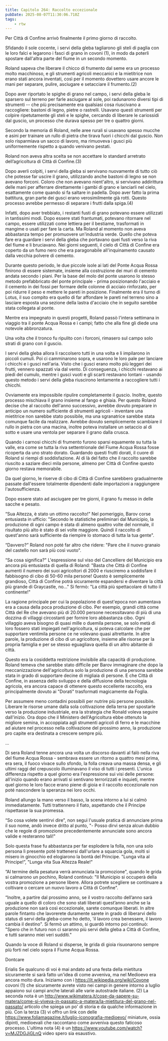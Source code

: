 ```yaml
---
title: Capitolo 264: Raccolto eccezionale
pubDate: 2025-08-07T11:30:06.718Z
tags:
    - rtw
---
```





Per Città di Confine arrivò finalmente il primo giorno di raccolto.


Sfidando il sole cocente, i servi della gleba tagliarono gli steli di paglia con le loro falci e legarono i fasci di grano  in covoni (1), in modo da poterli spostare dall'altra parte del fiume in un secondo momento.


Roland sapeva che liberare il chicco di frumento dal seme era un processo molto macchinoso, e gli strumenti agricoli meccanici e la mietitrice non erano stati ancora inventati, così per il momento dovettero usare ancore le mani per separare, pulire, asciugare e setacciare il frumento.(2)


Dopo aver riportato le spighe di grano nel campo, i servi della gleba le sparsero sul terreno per farle asciugare al sole, poi radunarono diversi tipi di strumenti -- che più precisamente era qualsiasi cosa riuscivano a raccogliere: bastoni di legno, pietre o rastrelli. Usavano questi strumenti per colpire ripetutamente gli steli e le spighe, cercando di liberare le cariossidi dal guscio, un processo che durava spesso per tre o quattro giorni.


Secondo la memoria di Roland, nelle aree rurali si usavano spesso mucche e asini per trainare un rullo di pietra che tirava fuori i chicchi dal guscio. Non solo risparmiava un sacco di lavoro, ma rimuoveva i gusci più uniformemente rispetto a quando venivano pestati.


Roland non aveva altra scelta se non accettare lo standard arretrato dell’agricoltura di Città di Confine.(3)


Dopo averli colpiti, i servi della gleba si servivano nuovamente di tutto ciò che potesse far uscire il grano, utilizzando anche bastoni di legno se non avevano forconi. Coloro che non avevano nient'altro, si servivano addirittura delle mani per afferrare direttamente i gambi di grano e lanciarli nel cielo, esattamente come quando si fa saltare in padella. Dopo aver fatto la prima battitura, gran parte dei gusci erano verosimilmente già rotti. Questo processo avrebbe permesso di separare i frutti dalla spiga.(4)


Infatti, dopo aver trebbiato, i restanti fusti di grano potevano essere utilizzati in tantissimi modi. Dopo essere stati frantumati, potevano ritornare nel campo, essere utilizzati come lettiera per il bestiame, trasformati in mangime o usati per fare la carta. Ma Roland al momento non aveva abbastanza tempo per promuovere un'industria verde. Quello che poteva fare era guardare i servi della gleba che portavano quei fusti verso la riva del fiume e li bruciavano. Nei giorni seguenti, il cielo di Città di Confine era coperto da un fumo nero che era paragonabile all'inquinamento causato dalla vecchia polvere di cemento.


Durante questo periodo, le due piccole isole ai lati del Ponte Acqua Rossa finirono di essere sistemate, insieme alla costruzione dei muri di cemento andata secondo i piani. Per la base del molo del ponte usarono lo stesso metodo prefabbricato del ponte principale - prima posizionando l'acciaio e il cemento in dei fossi per formare delle colonne di acciaio rinforzato, per poi ridurre il peso e mettere le pareti in posizione. Finalmente era il turno di Lotus, il suo compito era quello di far affondare le pareti nel terreno sino a lasciare esposta una sezione della lastra d'acciaio che in seguito sarebbe stata collegata al ponte.


Mentre era impegnato in questi progetti, Roland passò l'intera settimana in viaggio tra il ponte Acqua Rossa e i campi; fatto che alla fine gli diede una notevole abbronzatura.


Una volta che il tronco fu ripulito con i forconi, rimasero sul campo solo strati di grano con il guscio.


I servi della gleba allora li raccolsero tutti in una volta e li impilarono in piccoli cumuli. Poi ci camminarono sopra, e usarono le loro pale per lanciare i chicchi e i gusci nell'aria. Visto che i gusci erano molto più leggeri dei frutti, vennero spazzati via dal vento. Di conseguenza, i chicchi restavano ai piedi del cumulo, mentre i gusci vuoti e gli scarti restavano lontani - usando questo metodo i servi della gleba riuscirono lentamente a raccogliere tutti i chicchi.


Ovviamente era impossibile ripulire completamente il guscio. Inoltre, questo processo mischiava il grano insieme al fango e ghiaia. Per questo Roland decise che al raccolto dell'anno successivo, avrebbe dovuto preparare in anticipo un numero sufficiente di strumenti agricoli - inventare una mietitrice non sarebbe stato possibile, ma una sgranatrice sarebbe stata comunque facile da realizzare. Avrebbe dovuto semplicemente scambiare il rullo in pietra con una macina, inoltre poteva installare un setaccio al di sotto e usare una ventola per separare il grano dalla crusca.


Quando i carnosi chicchi di frumento furono sparsi equamente su tutta la valle, era come se tutta la riva settentrionale del Fiume Acqua Rossa fosse ricoperta da uno strato dorato. Guardando questi frutti dorati, il cuore di Roland si riempì di soddisfazione. Al di là del fatto che il raccolto sarebbe riuscito a saziare dieci mila persone, almeno per Città di Confine questo giorno restava memorabile.


Da quel giorno, le riserve di cibo di Città di Confine sarebbero gradualmente passate dall'essere totalmente dipendenti dalle importazioni a raggiungere l'autosufficienza.


Dopo essere stato ad asciugare per tre giorni, il grano fu messo in delle sacche e pesato.


“Sua Altezza, è stato un ottimo raccolto!" Nel pomeriggio, Barov corse entusiasta in ufficio: "Secondo le statistiche preliminari dal Municipio, la produzione di ogni campo è stata di almeno quattro volte del normale, il risultato più alto è stato di sei volte maggiore. Quindi il raccolto di quest'anno sarà sufficiente da riempire lo stomaco di tutta la tua gente".


“Davvero?” Roland non poté far altro che ridere: "Pare che il nuovo granaio del castello non sarà più così vuoto".


“Sa cosa significa?" L'espressione sul viso del Cancelliere del Municipio era ancora più entusiasta di quella di Roland: "Basta che Città di Confine aumenti il numero dei suoi agricoltori di 2000 e riusciremo a soddisfare il fabbisogno di cibo di 50-60 mila persone! Questo è semplicemente grandioso, Città di Confine potrà sicuramente espandersi e diventare la città più grande di Graycastle, no..." Si fermò: "La città più spettacolare di tutto il continente!"


La ragione principale per cui la popolazione di quest'epoca non aumentava era a causa della poca produzione di cibo. Per esempio, grandi città come Città del Re che avevano più di 20.000 persone necessitavano di più di una dozzina di villaggi circostanti per fornire loro abbastanza cibo. Ogni villaggio aveva bisogno di quasi mille o duemila persone, se solo metà di loro fossero stati impiegati nell'agricoltura, si poteva calcolare che per supportare ventimila persone ce ne volevano quasi altrettante. In altre parole, la produzione di cibo di un agricoltore, insieme alle risorse per la propria famiglia e per se stesso eguagliava quella di un altro abitante di città.


Questo era la cosiddetta restrizione invisibile alla capacità di produzione. Roland temeva che sarebbe stato difficile per Barov immaginare che dopo la meccanizzazione dell'agricoltura solo la produzione di una persona sarebbe stata in grado di supportare decine di migliaia di persone. E che Città di Confine, in assenza dello sviluppo e della diffusione della tecnologia agricola, era ancora capace di ottenere questo eccellente raccolto, era principalmente dovuto ai "Dorati" trasformati magicamente da Foglia.


Per assumere meno contadini possibili per nutrire più persone possibile. Liberare le risorse umane dalla sola coltivazione della terra per spostarle verso la produzione industriale, era la strategia che Ronald voleva seguire dall'inizio. Ora dopo che il Ministero dell'Agricoltura ebbe ottenuto la migliore semina, in accoppiata agli strumenti agricoli di ferro e le macchine ad aiutare nel processo nella coltivazione del prossimo anno, la produzione pro capite era destinata a crescere sempre più.


...


Di sera Roland tenne ancora una volta un discorso davanti al falò nella riva del fiume Acqua Rossa - sembrava essere un ritorno a quattro mesi prima, era sera, il fuoco vivace sullo sfondo, la folla creava una massa densa, e gli ultimi raggi del crepuscolo illuminavano il viso di tutti i presenti. L'unica differenza rispetto a quel giorno era l'espressione sui visi delle persone: all'inizio quando erano arrivati si sentivano terrorizzati e inquieti, mentre quel giorno le loro facce erano piene di gioia e il raccolto eccezionale non poté nascondere la speranza nei loro occhi.


Roland allungo la mano verso il basso, la scena intorno a lui si calmò immediatamente. Tutti trattennero il fiato, aspettando che il Principe rispettasse la sua promessa.


“So cosa volete sentirvi dire", non seguì l'usuale pratica di annunciare prima il suo nome, andò invece dritto al punto, "- Posso dirvi senza alcun dubbio che le regole di promozione precedentemente annunciate sono ancora valide e resteranno tali!"


Solo questa frase fu abbastanza per far esplodere la folla, non una solo persona lì presente poté trattenersi dall'urlare a squarcia gola, molti si misero in ginocchio ed elogiarono la bontà del Principe. "Lunga vita al Principe!”, "Lunga vita Sua Altezza Reale!"


“Al termine della pesatura verrà annunciata la promozione", quando le grida si calmarono un pochino, Roland continuò: "Il Municipio si occuperà della vostra promozione a persone libere. Allora potrete scegliere se continuare a coltivare o cercare un nuovo lavoro a Città di Confine".


“Inoltre, a partire dal prossimo anno, se il vostro raccolto dell’anno sarà uguale a quello di coloro che sono stati liberati quest’anno anche se la produzione non sarà così eccezionale, sarete comunque liberati. In altre parole fintanto che lavorerete duramente sarete in grado di liberarvi dello status di servi della gleba-come ho detto, 'il lavoro crea benessere, il lavoro cambia il destino". Si fermò un attimo, si guardò intorno poi continuò: "Spero che in futuro non ci saranno più servi della gleba a Città di Confine, e tutti saranno miei veri sudditi."


Quando la voce di Roland si disperse, le grida di gioia risuonarono sempre più forti nel cielo sopra il Fiume Acqua Rossa.




Dontcare




Erialis Se qualcuno di voi è mai andato ad una festa della mietitura sicuramente si sarà fatto un'idea di come avveniva, ma nel Medioevo era ancora molto dura. Iniziamo con  i https://it.wikipedia.org/wiki/Covone covoni (1) che sicuramente avrete visto nei campi in genere intorno a luglio appaiono sui campi anche laterali alle varie autostrade italiane. (2) La seconda nota è un http://www.wikimatera.it/cose-da-sapere-su-matera/come-si-viveva-in-passato-a-matera/la-mietitura-del-grano-nel-passato/ articolo che spiega un po' di storia e da qualche informazione in più. Con la terza (3) vi offro un link con delle https://www.foliamagazine.it/luglio-iconografia-medioevo/ miniature, ossia dipinti, medioevali che raccontano come avveniva questo faticoso processo. L'ultima nota (4) è un https://www.youtube.com/watch?v=MJZDGJiGLnQ video spero sia esaustivo.
                                


                                




